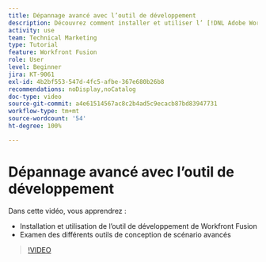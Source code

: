 ```yaml
---
title: Dépannage avancé avec l’outil de développement
description: Découvrez comment installer et utiliser l’ [!DNL Adobe Workfront Fusion dev tool], puis passez en revue les différents outils de conception de scénario avancés qu’il contient.
activity: use
team: Technical Marketing
type: Tutorial
feature: Workfront Fusion
role: User
level: Beginner
jira: KT-9061
exl-id: 4b2bf553-547d-4fc5-afbe-367e680b26b8
recommendations: noDisplay,noCatalog
doc-type: video
source-git-commit: a4e61514567ac8c2b4ad5c9ecacb87bd83947731
workflow-type: tm+mt
source-wordcount: '54'
ht-degree: 100%

---
```


# Dépannage avancé avec l’outil de développement

Dans cette vidéo, vous apprendrez :

* Installation et utilisation de l’outil de développement de Workfront Fusion
* Examen des différents outils de conception de scénario avancés

>[!VIDEO](https://video.tv.adobe.com/v/335302/?quality=12&learn=on)
